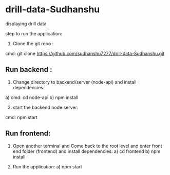 # drill-data-Sudhanshu
displaying drill  data

step to run the application:

1) Clone the git repo :

cmd: git clone https://github.com/sudhanshu7277/drill-data-Sudhanshu.git

Run backend :
-------------

1) Change directory to backend/server (node-api) and install dependencies:

a) cmd: cd node-api
b) npm install

3) start the backend node server:

cmd: npm start


Run frontend:
-------------
1) Open another terminal and Come back to the root level and enter front end folder (frontend) and install dependencies:
a) cd frontend
b) npm install

2) Run the application:
a) npm start
